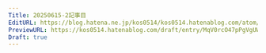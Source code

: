 ```yaml
---
Title: 20250615-2記事目
EditURL: https://blog.hatena.ne.jp/kos0514/kos0514.hatenablog.com/atom/entry/6802418398474848853
PreviewURL: https://kos0514.hatenablog.com/draft/entry/MqV0rcO47pPgVgUWj1ookJz-QyA
Draft: true
---
```


